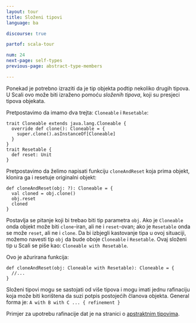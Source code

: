 ```yaml
---
layout: tour
title: Složeni tipovi
language: ba

discourse: true

partof: scala-tour

num: 24
next-page: self-types
previous-page: abstract-type-members

---
```


Ponekad je potrebno izraziti da je tip objekta podtip nekoliko drugih tipova. 
U Scali ovo može biti izraženo pomoću *složenih tipova*, koji su presjeci tipova objekata.

Pretpostavimo da imamo dva trejta: `Cloneable` i `Resetable`:

```tut
trait Cloneable extends java.lang.Cloneable {
  override def clone(): Cloneable = {
    super.clone().asInstanceOf[Cloneable]
  }
}
trait Resetable {
  def reset: Unit
}
```

Pretpostavimo da želimo napisati funkciju `cloneAndReset` koja prima objekt, klonira ga i resetuje originalni objekt:

```
def cloneAndReset(obj: ?): Cloneable = {
  val cloned = obj.clone()
  obj.reset
  cloned
}
```

Postavlja se pitanje koji bi trebao biti tip parametra `obj`.
Ako je `Cloneable` onda objekt može biti `clone`-iran, ali ne i `reset`-ovan; 
ako je `Resetable` onda se može `reset`, ali ne i `clone`. 
Da bi izbjegli kastovanje tipa u ovoj situaciji, možemo navesti tip `obj` da bude oboje `Cloneable` i `Resetable`. 
Ovaj složeni tip u Scali se piše kao: `Cloneable with Resetable`.

Ovo je ažurirana funkcija:

```
def cloneAndReset(obj: Cloneable with Resetable): Cloneable = {
  //...
}
```

Složeni tipovi mogu se sastojati od više tipova i mogu imati jednu rafinaciju koja može biti korištena da suzi potpis postojećih članova objekta.
General forma je: `A with B with C ... { refinement }`

Primjer za upotrebu rafinacije dat je na stranici o [apstraktnim tipovima](abstract-type-members.html). 
